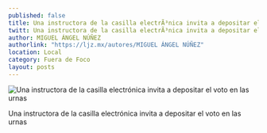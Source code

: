 ```yaml
---
published: false
title: Una instructora de la casilla electrÃ³nica invita a depositar el voto en las urnas
twitt: Una instructora de la casilla electrÃ³nica invita a depositar el voto en las urnas
author: MIGUEL ÁNGEL NÚÑEZ
authorlink: "https://ljz.mx/autores/MIGUEL ÁNGEL NÚÑEZ"
location: Local
category: Fuera de Foco
layout: posts
---
```


![Una instructora de la casilla electrónica invita a depositar el voto en las urnas](http://i.imgur.com/8KYFmGlm.jpg)

Una instructora de la casilla electrónica invita a depositar el voto en las urnas
